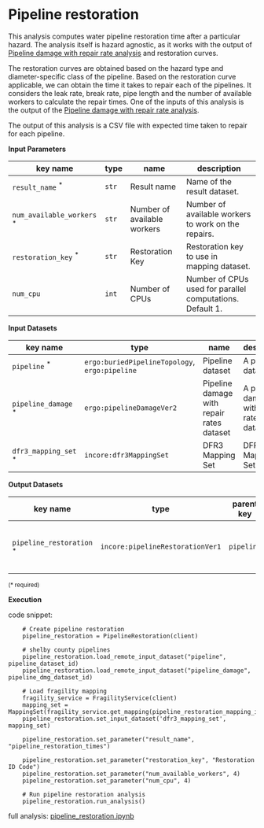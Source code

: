 # Pipeline restoration

This analysis computes water pipeline restoration time after a particular hazard. The analysis itself is hazard agnostic, as it works
with the output of [Pipeline damage with repair rate analysis](pipeline_dmg_w_repair_rate.md) and restoration curves.

The restoration curves are obtained based on the hazard type and diameter-specific class of the pipeline. 
Based on the restoration curve applicable, we can obtain the time it takes to repair each of the pipelines. It considers
the leak rate, break rate, pipe length and the number of available workers to calculate the repair times. One of the inputs of
this analysis is the output of the [Pipeline damage with repair rate analysis](pipeline_dmg_w_repair_rate.md).

The output of this analysis is a CSV file with expected time taken to repair for each pipeline.
    
**Input Parameters**

key name | type | name | description
--- | --- | --- | ---
`result_name` <sup>*</sup> | `str` | Result name | Name of the result dataset.
`num_available_workers` <sup>*</sup> | `str` | Number of available workers | Number of available workers to work on the repairs.
`restoration_key` <sup>*</sup> | `str` | Restoration Key | Restoration key to use in mapping dataset.
`num_cpu` | `int` | Number of CPUs | Number of CPUs used for parallel computations.<br>Default 1.

**Input Datasets**

key name | type | name | description
--- | --- | --- | ---
`pipeline` <sup>*</sup> | `ergo:buriedPipelineTopology`, <br>`ergo:pipeline` | Pipeline  dataset | A pipeline dataset.
`pipeline_damage` <sup>*</sup> | `ergo:pipelineDamageVer2` | Pipeline damage with repair rates dataset | A pipeline damage with repair rates dataset.
`dfr3_mapping_set` <sup>*</sup> | `incore:dfr3MappingSet` | DFR3 Mapping Set | DFR3 Mapping Set.

**Output Datasets**

key name | type | parent key | name | description
--- | --- | --- | --- | ---
`pipeline_restoration` <sup>*</sup> | `incore:pipelineRestorationVer1` | `pipeline` | Results | Repair time for each pipeline<br>(format: CSV).

<small>(* required)</small>

**Execution** 

code snippet:

```
    # Create pipeline restoration
    pipeline_restoration = PipelineRestoration(client)

    # shelby county pipelines
    pipeline_restoration.load_remote_input_dataset("pipeline", pipeline_dataset_id)
    pipeline_restoration.load_remote_input_dataset("pipeline_damage", pipeline_dmg_dataset_id)

    # Load fragility mapping
    fragility_service = FragilityService(client)
    mapping_set = MappingSet(fragility_service.get_mapping(pipeline_restoration_mapping_id))
    pipeline_restoration.set_input_dataset('dfr3_mapping_set', mapping_set)

    pipeline_restoration.set_parameter("result_name", "pipeline_restoration_times")

    pipeline_restoration.set_parameter("restoration_key", "Restoration ID Code")
    pipeline_restoration.set_parameter("num_available_workers", 4)
    pipeline_restoration.set_parameter("num_cpu", 4)

    # Run pipeline restoration analysis
    pipeline_restoration.run_analysis()
```

full analysis: [pipeline_restoration.ipynb](https://github.com/IN-CORE/incore-docs/blob/master/notebooks/pipeline_restoration.ipynb)
